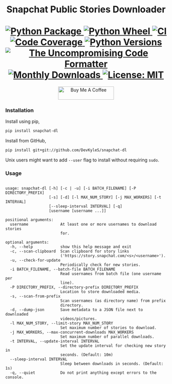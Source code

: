 <p>
  <div align="center">
  <h1>
    Snapchat Public Stories Downloader<br /> <br />
    <a href="https://pypi.python.org/pypi/snapchat-dl">
      <img
        src="https://img.shields.io/pypi/v/snapchat-dl.svg?cacheSeconds=360"
        alt="Python Package"
      />
    </a>
    <a href="https://pypi.python.org/pypi/snapchat-dl">
      <img
        src="https://img.shields.io/pypi/wheel/snapchat-dl"
        alt="Python Wheel"
      />
    </a>
    <a href="https://pypi.python.org/pypi/snapchat-dl">
      <img
        src="https://img.shields.io/github/workflow/status/DevKyleS/snapchat-dl/build?cacheSeconds=360"
        alt="CI"
      />
    </a>
    <a href="https://codecov.io/gh/DevKyleS/snapchat-dl">
      <img
        src="https://img.shields.io/codecov/c/github/DevKyleS/snapchat-dl?cacheSeconds=360"
        alt="Code Coverage"
      />
    </a>
    <a href="https://codecov.io/gh/DevKyleS/snapchat-dl">
      <img
        src="https://img.shields.io/pypi/pyversions/snapchat-dl"
        alt="Python Versions"
      />
    </a>
    <a href="https://github.com/psf/black">
      <img
        src="https://img.shields.io/badge/code%20style-black-000000.svg"
        alt="The Uncompromising Code Formatter"
      />
    </a>
    <a href="https://pepy.tech/project/snapchat-dl">
      <img
        src="https://static.pepy.tech/badge/snapchat-dl"
        alt="Monthly Downloads"
      />
    </a>
    <a href="https://opensource.org/licenses/MIT">
      <img
        src="https://img.shields.io/badge/License-MIT-blue.svg"
        alt="License: MIT"
      />
    </a>
  </h1>
  <a href="https://buymeacoffee.com/skyme5" target="_blank"><img src="https://www.buymeacoffee.com/assets/img/custom_images/orange_img.png" alt="Buy Me A Coffee" style="height: 41px !important;width: 174px !important;" ></a>
  </div>
</p>

### Installation

Install using pip,

```bash
pip install snapchat-dl
```

Install from GitHub,

```bash
pip install git+git://github.com/DevKyleS/snapchat-dl
```

Unix users might want to add `--user` flag to install without requiring `sudo`.

### Usage

```text

usage: snapchat-dl [-h] [-c | -u] [-i BATCH_FILENAME] [-P DIRECTORY_PREFIX]
                   [-s] [-d] [-l MAX_NUM_STORY] [-j MAX_WORKERS] [-t INTERVAL]
                   [--sleep-interval INTERVAL] [-q]
                   [username [username ...]]

positional arguments:
  username              At least one or more usernames to download stories
                        for.

optional arguments:
  -h, --help            show this help message and exit
  -c, --scan-clipboard  Scan clipboard for story links
                        ('https://story.snapchat.com/<s>/<username>').
  -u, --check-for-update
                        Periodically check for new stories.
  -i BATCH_FILENAME, --batch-file BATCH_FILENAME
                        Read usernames from batch file (one username per
                        line).
  -P DIRECTORY_PREFIX, --directory-prefix DIRECTORY_PREFIX
                        Location to store downloaded media.
  -s, --scan-from-prefix
                        Scan usernames (as directory name) from prefix
                        directory.
  -d, --dump-json       Save metadata to a JSON file next to downloaded
                        videos/pictures.
  -l MAX_NUM_STORY, --limit-story MAX_NUM_STORY
                        Set maximum number of stories to download.
  -j MAX_WORKERS, --max-concurrent-downloads MAX_WORKERS
                        Set maximum number of parallel downloads.
  -t INTERVAL, --update-interval INTERVAL
                        Set the update interval for checking new story in
                        seconds. (Default: 10m)
  --sleep-interval INTERVAL
                        Sleep between downloads in seconds. (Default: 1s)
  -q, --quiet           Do not print anything except errors to the console.

```
